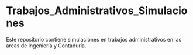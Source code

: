 # Trabajos_Administrativos_Simulaciones
Este repositorio contiene simulaciones en trabajos administrativos en las areas de Ingeniería y Contaduría.

